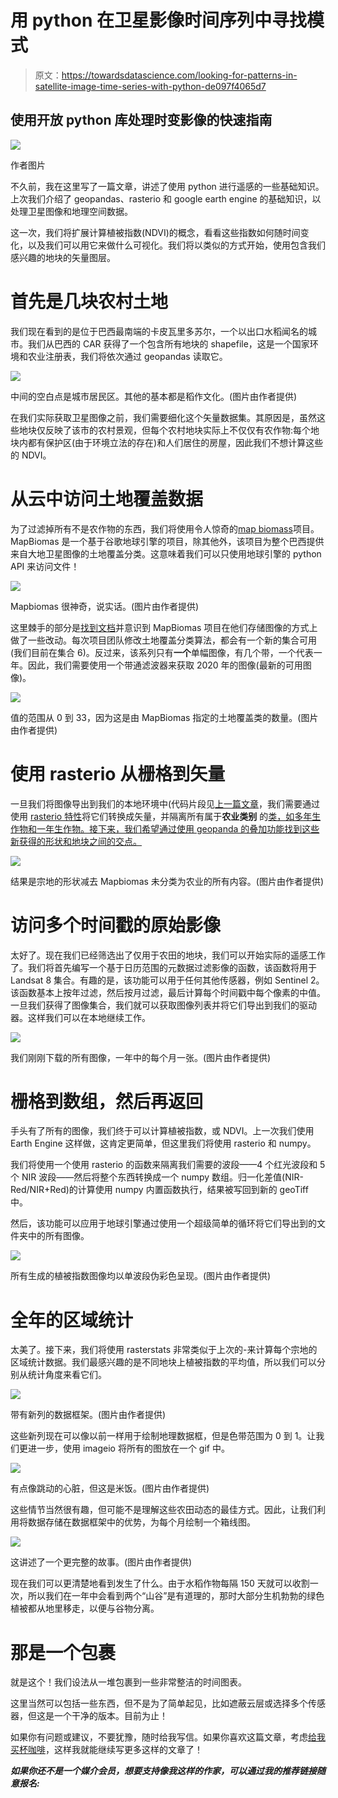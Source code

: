# 用 python 在卫星影像时间序列中寻找模式

> 原文：<https://towardsdatascience.com/looking-for-patterns-in-satellite-image-time-series-with-python-de097f4065d7>

## 使用开放 python 库处理时变影像的快速指南

![](img/91e16610469f8d2b78b30aaec39e0716.png)

作者图片

不久前，我在这里写了一篇文章，讲述了使用 python 进行遥感的一些基础知识。上次我们介绍了 geopandas、rasterio 和 google earth engine 的基础知识，以处理卫星图像和地理空间数据。

这一次，我们将扩展计算植被指数(NDVI)的概念，看看这些指数如何随时间变化，以及我们可以用它来做什么可视化。我们将以类似的方式开始，使用包含我们感兴趣的地块的矢量图层。

# 首先是几块农村土地

我们现在看到的是位于巴西最南端的卡皮瓦里多苏尔，一个以出口水稻闻名的城市。我们从巴西的 CAR 获得了一个包含所有地块的 shapefile，这是一个国家环境和农业注册表，我们将依次通过 geopandas 读取它。

![](img/7fd32f2c11b81027f7d50ac71d08faf2.png)

中间的空白点是城市居民区。其他的基本都是稻作文化。(图片由作者提供)

在我们实际获取卫星图像之前，我们需要细化这个矢量数据集。其原因是，虽然这些地块仅反映了该市的农村景观，但每个农村地块实际上不仅仅有农作物:每个地块内都有保护区(由于环境立法的存在)和人们居住的房屋，因此我们不想计算这些的 NDVI。

# 从云中访问土地覆盖数据

为了过滤掉所有不是农作物的东西，我们将使用令人惊奇的[map biomass](https://mapbiomas.org/en)项目。MapBiomas 是一个基于谷歌地球引擎的项目，除其他外，该项目为整个巴西提供来自大地卫星图像的土地覆盖分类。这意味着我们可以只使用地球引擎的 python API 来访问文件！

![](img/eb5a9aa9c85c496dbaa15621516937b1.png)

Mapbiomas 很神奇，说实话。(图片由作者提供)

这里棘手的部分是[找到文档](https://mapbiomas.org/en/colecoes-mapbiomas-1)并意识到 MapBiomas 项目在他们存储图像的方式上做了一些改动。每次项目团队修改土地覆盖分类算法，都会有一个新的集合可用(我们目前在集合 6)。反过来，该系列只有**一个**单幅图像，有几个带，一个代表一年。因此，我们需要使用一个带通滤波器来获取 2020 年的图像(最新的可用图像)。

![](img/3299c599347c8cdcabc5a2ab6cfb3f95.png)

值的范围从 0 到 33，因为这是由 MapBiomas 指定的土地覆盖类的数量。(图片由作者提供)

# 使用 rasterio 从栅格到矢量

一旦我们将图像导出到我们的本地环境中(代码片段见[上一篇文章](/automating-gis-and-remote-sensing-workflows-with-open-python-libraries-e71dd6b049ee)，我们需要通过使用 [rasterio 特性](https://rasterio.readthedocs.io/en/latest/topics/features.html)将它们转换成矢量，并隔离所有属于**农业类别** 的[类，如多年生作物和一年生作物。接下来，我们希望通过使用 geopanda 的叠加功能找到这些新获得的形状和地块之间的交点。](https://mapbiomas-br-site.s3.amazonaws.com/downloads/Colecction%206/Cod_Class_legenda_Col6_MapBiomas_BR.pdf)

![](img/642643e3050ef24aabd1175754b3385d.png)

结果是宗地的形状减去 Mapbiomas 未分类为农业的所有内容。(图片由作者提供)

# 访问多个时间戳的原始影像

太好了。现在我们已经筛选出了仅用于农田的地块，我们可以开始实际的遥感工作了。我们将首先编写一个基于日历范围的元数据过滤影像的函数，该函数将用于 Landsat 8 集合。有趣的是，该功能可以用于任何其他传感器，例如 Sentinel 2。该函数基本上按年过滤，然后按月过滤，最后计算每个时间戳中每个像素的中值。一旦我们获得了图像集合，我们就可以获取图像列表并将它们导出到我们的驱动器。这样我们可以在本地继续工作。

![](img/e40bc2df0439c3645205a1d5fef3bbab.png)

我们刚刚下载的所有图像，一年中的每个月一张。(图片由作者提供)

# 栅格到数组，然后再返回

手头有了所有的图像，我们终于可以计算植被指数，或 NDVI。上一次我们使用 Earth Engine 这样做，这肯定更简单，但这里我们将使用 rasterio 和 numpy。

我们将使用一个使用 rasterio 的函数来隔离我们需要的波段——4 个红光波段和 5 个 NIR 波段——然后将整个东西转换成一个 numpy 数组。归一化差值(NIR-Red/NIR+Red)的计算使用 numpy 内置函数执行，结果被写回到新的 geoTiff 中。

然后，该功能可以应用于地球引擎通过使用一个超级简单的循环将它们导出到的文件夹中的所有图像。

![](img/fe46ea5e3150863f7476d19d59ed9efd.png)

所有生成的植被指数图像均以单波段伪彩色呈现。(图片由作者提供)

# 全年的区域统计

太美了。接下来，我们将使用 rasterstats 非常类似于上次的-来计算每个宗地的区域统计数据。我们最感兴趣的是不同地块上植被指数的平均值，所以我们可以分别从统计角度来看它们。

![](img/d4bf32286208c185812b6b8f9229f7d7.png)

带有新列的数据框架。(图片由作者提供)

这些新列现在可以像以前一样用于绘制地理数据框，但是色带范围为 0 到 1。让我们更进一步，使用 imageio 将所有的图放在一个 gif 中。

![](img/2c913ec6e2a8848be482b63230f95983.png)

有点像跳动的心脏，但这是米饭。(图片由作者提供)

这些情节当然很有趣，但可能不是理解这些农田动态的最佳方式。因此，让我们利用将数据存储在数据框架中的优势，为每个月绘制一个箱线图。

![](img/76a5f445f3566888cf74d637ced465f6.png)

这讲述了一个更完整的故事。(图片由作者提供)

现在我们可以更清楚地看到发生了什么。由于水稻作物每隔 150 天就可以收割一次，所以我们在一年中会看到两个“山谷”是有道理的，那时大部分生机勃勃的绿色植被都从地里移走，以便与谷物分离。

# 那是一个包裹

就是这个！我们设法从一堆包裹到一些非常整洁的时间图表。

这里当然可以包括一些东西，但不是为了简单起见，比如遮蔽云层或选择多个传感器，但这是一个干净的版本。目前为止！

如果你有问题或建议，不要犹豫，随时给我写信。如果你喜欢这篇文章，考虑[给我买杯咖啡](https://www.buymeacoffee.com/guilhermeiablo)，这样我就能继续写更多这样的文章了！

***如果你还不是一个媒介会员，想要支持像我这样的作家，可以通过我的推荐链接随意报名:***

[](https://guilhermeiablonovski.medium.com/membership) 